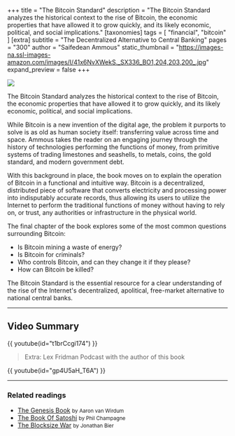 +++
title = "The Bitcoin Standard"
description = "The Bitcoin Standard analyzes the historical context to the rise of Bitcoin, the economic properties that have allowed it to grow quickly, and its likely economic, political, and social implications."
[taxonomies]
tags = [ "financial", "bitcoin" ]
[extra]
subtitle = "The Decentralized Alternative to Central Banking"
pages = "300"
author = "Saifedean Ammous"
static_thumbnail = "https://images-na.ssl-images-amazon.com/images/I/41x6NvXWekS._SX336_BO1,204,203,200_.jpg"
expand_preview = false
+++

<img border="0" src="https://images-na.ssl-images-amazon.com/images/I/41x6NvXWekS._SX336_BO1,204,203,200_.jpg" >

<!-- more -->

The Bitcoin Standard analyzes the historical context to the rise of Bitcoin, the economic properties that have allowed
it to grow quickly, and its likely economic, political, and social implications.

While Bitcoin is a new invention of the digital age, the problem it purports to solve is as old as human society itself:
transferring value across time and space. Ammous takes the reader on an engaging journey through the history of
technologies performing the functions of money, from primitive systems of trading limestones and seashells, to metals,
coins, the gold standard, and modern government debt.

With this background in place, the book moves on to explain the operation of Bitcoin in a functional and intuitive way.
Bitcoin is a decentralized, distributed piece of software that converts electricity and processing power into
indisputably accurate records, thus allowing its users to utilize the Internet to perform the traditional functions of
money without having to rely on, or trust, any authorities or infrastructure in the physical world.

The final chapter of the book explores some of the most common questions surrounding Bitcoin:

- Is Bitcoin mining a waste of energy?
- Is Bitcoin for criminals?
- Who controls Bitcoin, and can they change it if they please?
- How can Bitcoin be killed?

The Bitcoin Standard is the essential resource for a clear understanding of the rise of the Internet's decentralized,
apolitical, free-market alternative to national central banks.

--- 

## Video Summary

{{ youtube(id="t1brCcgi174") }}

> Extra: Lex Fridman Podcast with the author of this book

{{ youtube(id="gp4U5aH_T6A") }}

---

### Related readings

- [The Genesis Book](/readings/the-genesis-book/) <small>by Aaron van Wirdum</small>
- [The Book Of Satoshi](/readings/the-book-of-satoshi/) <small>by Phil Champagne</small>
- [The Blocksize War](/readings/the-blocksize-war/) <small>by Jonathan Bier</small>
